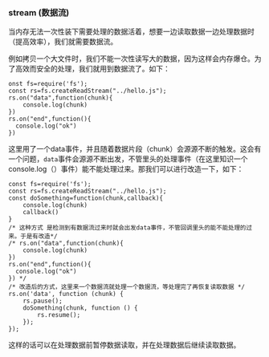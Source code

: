 ### stream (数据流)

当内存无法一次性装下需要处理的数据活着，想要一边读取数据一边处理数据时（提高效率），我们就需要数据流。

例如拷贝一个大文件时，我们不能一次性读写大的数据，因为这样会内存爆仓。为了高效而安全的处理，我们就用到数据流了。如下：

```
onst fs=require('fs');
const rs=fs.createReadStream("../hello.js");
rs.on("data",function(chunk){
    console.log(chunk)
})
rs.on("end",function(){
  console.log("ok")
})

```

这里用了一个data事件，并且随着数据片段（chunk）会源源不断的触发。这会有一个问题，`data`事件会源源不断出发，不管里头的处理事件（在这里知识一个console.log（）事件）能不能处理过来。那我们可以进行改造一下，如下：

```
const fs=require('fs');
const rs=fs.createReadStream("../hello.js");
const doSomething=function(chunk,callback){
    console.log(chunk)
    callback()
}
/* 这种方式 是检测到有数据流过来时就会出发data事件，不管回调里头的能不能处理的过来。于是有改造*/
/* rs.on("data",function(chunk){
    console.log(chunk)
})
rs.on("end",function(){
  console.log("ok")
}) */
/* 改造后的方式，这里来一个数据流就处理一个数据流，等处理完了再恢复读取数据 */
rs.on('data', function (chunk) {
    rs.pause();
    doSomething(chunk, function () {
        rs.resume();
    });
});
```

这样的话可以在处理数据前暂停数据读取，并在处理数据后继续读取数据。